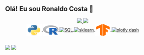 ## Olá! Eu sou Ronaldo Costa 👋

<!--
**ronaldocosta1/ronaldocosta1** is a ✨ _special_ ✨ repository because its `README.md` (this file) appears on your GitHub profile.

Here are some ideas to get you started:

- 🔭 I’m currently working on ...
- 🌱 I’m currently learning ...
- 👯 I’m looking to collaborate on ...
- 🤔 I’m looking for help with ...
- 💬 Ask me about ...
- 📫 How to reach me: ...
- 😄 Pronouns: ...
- ⚡ Fun fact: ...
-->


<div align="center">
  <a href="https://github.com/ronaldocosta1">
  <img height="180em" src="https://github-readme-stats.vercel.app/api?username=ronaldocosta1&show_icons=true&theme=dracula&include_all_commits=true&count_private=true"/>
  <img height="180em" src="https://github-readme-stats.vercel.app/api/top-langs/?username=ronaldocosta1&layout=compact&langs_count=7&theme=dracula"/>
</div>

<div style="display: inline_block" align="center"> 
  <img align="center" alt="Python" height="40" width="50" src="https://raw.githubusercontent.com/devicons/devicon/master/icons/python/python-original.svg">
  <img align="center" alt="R" height="40" width="50" src="https://raw.githubusercontent.com/devicons/devicon/master/icons/r/r-original.svg">
  <img align="center" alt="SQL" height="40" width="50" src="https://desenvolvimentoaberto.files.wordpress.com/2016/11/logoazuresql.png">
  <img align="center" alt="sklearn" height="30" width="40" src="https://scikit-learn.org/stable/_images/scikit-learn-logo-notext.png">
  <img align="center" alt="Tensorflow" height="40" width="50" src="https://raw.githubusercontent.com/devicons/devicon/master/icons/tensorflow/tensorflow-original.svg">
  <img align="center" alt="plotly dash" height="40" width="100" src="https://dash.plotly.com/assets/images/light_plotly_dash_logo.png">
</div>

  ##
  
  <div>
  <a href = "mailto:ronaldo.costa@estudante.ufcg.edu.br"><img src="https://img.shields.io/badge/-Gmail-%23333?style=for-the-badge&logo=gmail&logoColor=white" target="_blank"></a>
  <a href="https://www.linkedin.com/in/ronaldocsilva/" target="_blank"><img src="https://img.shields.io/badge/-LinkedIn-%230077B5?style=for-the-badge&logo=linkedin&logoColor=white" target="_blank"></a> 

    
  </div>
  
  
  
  
  
  
